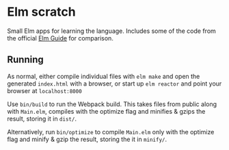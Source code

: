 # Elm scratch

Small Elm apps for learning the language. Includes some of the code from the
official [Elm Guide](https://guide.elm-lang.org/) for comparison.

## Running

As normal, either compile individual files with `elm make` and open the
generated `index.html` with a browser, or start up `elm reactor` and point your
browser at `localhost:8000`

Use `bin/build` to run the Webpack build. This takes files from public along
with `Main.elm`, compiles with the optimize flag and minifies & gzips the
result, storing it in `dist/`.

Alternatively, run `bin/optimize` to compile `Main.elm` only with the optimize
flag and minify & gzip the result, storing the it in `minify/`.
